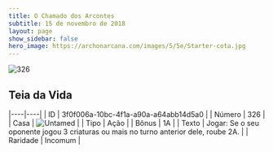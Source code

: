 ```yaml
---
title: O Chamado dos Arcontes
subtitle: 15 de novembro de 2018
layout: page
show_sidebar: false
hero_image: https://archonarcana.com/images/5/5e/Starter-cota.jpg
---
```


![326](https://cdn.keyforgegame.com/media/card_front/pt/341_326_X574G5FJP676_pt.png)

## Teia da Vida

|----|----|
| ID | 3f0f006a-10bc-4f1a-a90a-a64abb14d5a0 |
| Número | 326 |
| Casa | ![Untamed](https://archonarcana.com/images/thumb/b/bd/Untamed.png/22px-Untamed.png "Indomados") |
| Tipo | Ação |
| Bônus | 1A |
| Texto | Jogar: Se o seu oponente jogou 3 criaturas ou mais no turno anterior dele, roube 2A. |
| Raridade | Incomum |
